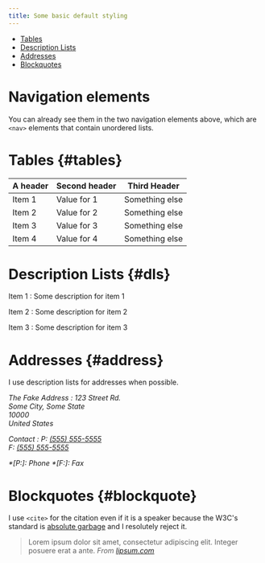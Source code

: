 ```yaml
---
title: Some basic default styling
---
```


<nav markdown="1">

* [Tables](#tables)
* [Description Lists](#dls)
* [Addresses](#address)
* [Blockquotes](#blockquote)

</nav>

Navigation elements
=============
You can already see them in the two navigation elements above, which
are `<nav>` elements that contain unordered lists.

Tables  {#tables}
=============

 A header | Second header | Third Header
----------|---------------|----------------
 Item 1   | Value for 1   | Something else
 Item 2   | Value for 2   | Something else
 Item 3   | Value for 3   | Something else
 Item 4   | Value for 4   | Something else

Description Lists {#dls}
===============

Item 1
:  Some description for item 1

Item 2
:  Some description for item 2

Item 3
:  Some description for item 3

Addresses {#address}
==============

I use description lists for addresses when possible.

<address markdown="1">

The Fake Address
: 123 Street Rd.<br />
  Some City, Some State<br />
  10000<br />
  United States

Contact
:  P: [(555) 555-5555](tel:+15555555555)<br />
   F: [(555) 555-5555](fax:+15555555555)

*[P:]: Phone
*[F:]: Fax
</address>

Blockquotes {#blockquote}
===============

I use `<cite>` for the citation even if it is a speaker because the W3C's standard
is [absolute garbage](http://24ways.org/2009/incite-a-riot/) and
I resolutely reject it.

<blockquote markdown="1">

Lorem ipsum dolor sit amet, consectetur adipiscing
elit. Integer posuere erat a ante.
<cite markdown="1">From [lipsum.com](http://www.lipsum.com/)</cite>

</blockquote>
